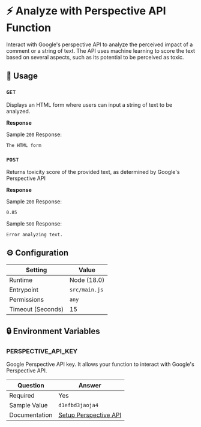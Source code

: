 # ⚡ Analyze with Perspective API Function

Interact with Google's perspective API to analyze the perceived impact of a comment or a string of text. The API uses machine learning to score the text based on several aspects, such as its potential to be perceived as toxic.

## 🧰 Usage

### `GET`

Displays an HTML form where users can input a string of text to be analyzed.

**Response**

Sample `200` Response:

```text
The HTML form
```

### `POST`

Returns toxicity score of the provided text, as determined by Google's Perspective API

**Response**

Sample `200` Response:

```text
0.85
```

Sample `500` Response:

```text
Error analyzing text.
```

## ⚙️ Configuration

| Setting           | Value            |
|-------------------|------------------|
| Runtime           | Node (18.0)      |
| Entrypoint        | `src/main.js`    |
| Permissions       | `any`            |
| Timeout (Seconds) | 15               |

## 🔒 Environment Variables

### PERSPECTIVE_API_KEY

Google Perspective API key. It allows your function to interact with Google's Perspective API.

| Question       | Answer                 |
|----------------|------------------------|
| Required       | Yes                    |
| Sample Value   | `d1efbd3jaoja4`        |
| Documentation  | [Setup Perspective API](https://developers.google.com/codelabs/setup-perspective-api) |
